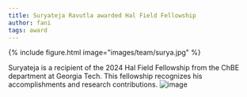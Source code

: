 ```yaml
---
title: Suryateja Ravutla awarded Hal Field Fellowship
author: fani
tags: award
---
```


{% include figure.html image="images/team/surya.jpg" %}

Suryateja is a recipient of the 2024 Hal Field Fellowship from the ChBE department at Georgia Tech. This fellowship recognizes his accomplishments and research contributions.
![image](https://github.com/user-attachments/assets/4c215ece-5527-463f-b18d-e6095b6a5e24)
